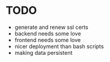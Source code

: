 TODO
=======
* generate and renew ssl certs
* backend needs some love
* frontend needs some love
* nicer deployment than bash scripts
* making data persistent
